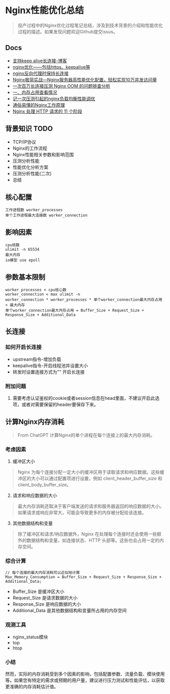 # Nginx性能优化总结
> 投产过程中的Nginx优化过程笔记总结，涉及到技术背景的介绍和性能优化过程的描述。如果发现问题欢迎Github提交issus。

## Docs
- [支持keep alive长连接-博客](https://skyao.gitbooks.io/learning-nginx/content/documentation/keep_alive.html)
- [nginx优化——包括https、keepalive等](https://lanjingling.github.io/2016/06/11/nginx-https-keepalived-youhua/)
- [nginx反向代理时保持长连接](https://cloud.tencent.com/developer/article/1832932)
- [Nginx极简实战—Nginx服务器高性能优化配置，轻松实现10万并发访问量](https://developer.aliyun.com/article/791260?spm=a2c6h.12873639.article-detail.15.39af6e4b38k1Ko)
- [一次百万长连接压测 Nginx OOM 的问题排查分析](https://zhuanlan.zhihu.com/p/507744061)
- [一、内存占用查看情况](https://www.cnblogs.com/sandyflower/p/14349649.html)
- [记一次压测引起的nginx负载均衡性能调优](https://xiaorui.cc/archives/3495)
- [通俗易懂的Nginx工作原理](https://xiaorui.cc/archives/3495)
- [Nginx 处理 HTTP 请求的 11 个阶段](https://iziyang.github.io/2020/04/12/5-nginx/)

## 背景知识 TODO
- TCP/IP协议
- Nginx的工作流程
- Nginx性能相关参数和影响范围
- 压测分析性能
- 性能优化分析方案
- 压测分析性能(二次)
- 总结

## 核心配置
```text
工作进程数 worker_processes
单个工作进程最大连接数 worker_connection
```

## 影响因素
```text
cpu核数
ulimit -n 65534
最大内存
io模型 use epoll
```

## 参数基本限制
```text
worker_processes < cpu核心数
worker_connection < max ulimit -n
worker_connection * worker_processes * 单个worker_connection最大内存占用 < 最大内存
单个worker_connection最大内存占用 = Buffer_Size + Request_Size + Response_Size + Additional_Data 
```

## 长连接
### 如何开启长连接
- upstream指令-增加负载
- keepalive指令-开启线程池并设置大小
- 转发时设置连接方式为"" 开启长连接
### 附加问题
1. 需要考虑认证鉴权的cookie或者session信息在head里面，不建议开启此选项，或者对需要保留的header要保存下来。

## 计算Nginx内存消耗
> From ChatGPT
计算Nginx的单个进程在每个连接上的最大内存消耗。

### 考虑因素
1. 缓冲区大小 
> Nginx 为每个连接分配一定大小的缓冲区用于读取请求和响应数据。这些缓冲区的大小可以通过配置项进行设置，例如 client_header_buffer_size 和 client_body_buffer_size。
2. 请求和响应数据的大小 
> 最大内存消耗还取决于客户端发送的请求和服务器返回的响应数据的大小。如果请求或响应非常大，可能会导致更多的内存被分配给该连接。
3. 其他数据结构和变量
> 除了缓冲区和请求/响应数据外，Nginx 在处理每个连接时还会使用一些额外的数据结构和变量，如连接状态、HTTP 头部等。这些也会占用一定的内存空间。

### 综合计算
```text
// 每个连接的最大内存消耗可以近似地计算
Max_Memory_Consumption = Buffer_Size + Request_Size + Response_Size + Additional_Data;
```
- Buffer_Size 是缓冲区大小
- Request_Size 是请求数据的大小
- Response_Size 是响应数据的大小
- Additional_Data 是其他数据结构和变量所占用的内存空间

### 观测工具
- nginx_status模块
- top
- htop

### 小结
然而，实际的内存消耗受到多个因素的影响，包括配置参数、流量负载、模块使用等。如果您有特定的需求或预期的用户量，建议进行压力测试和性能评估，以获取更准确的内存消耗估计值。